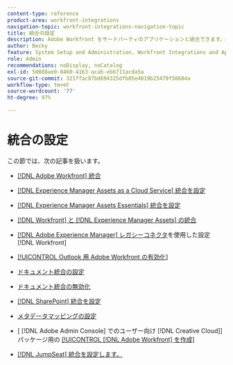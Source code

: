 ```yaml
---
content-type: reference
product-area: workfront-integrations
navigation-topic: workfront-integrations-navigation-topic
title: 統合の設定
description: Adobe Workfront をサードパーティのアプリケーションと統合できます。統合により、Workfront のユーティリティを拡張し、これを組織のニーズに合わせて調整できます。
author: Becky
feature: System Setup and Administration, Workfront Integrations and Apps
role: Admin
recommendations: noDisplay, noCatalog
exl-id: 50088ae0-8460-4163-acab-ebb711acda5a
source-git-commit: 321ffac87bd694325dfb05e4019b25479f58684a
workflow-type: tm+mt
source-wordcount: '77'
ht-degree: 97%

---
```


# 統合の設定

この節では、次の記事を扱います。

* [[!DNL Adobe Workfront] 統合](../../administration-and-setup/configure-integrations/workfront-integrations-1.md)
* [&#x200B; [!DNL Experience Manager Assets as a Cloud Service]  統合を設定](../../administration-and-setup/configure-integrations/configure-aacs-integration.md)
* [&#x200B; [!DNL Experience Manager Assets Essentials]  統合を設定](../../documents/adobe-workfront-for-experience-manager-assets-essentials/setup-asset-essentials.md)
* [[!DNL Workfront]  と  [!DNL Experience Manager Assets]  の統合](../../documents/workfront-and-experience-manager-integrations/wf-experience-manager-integrations.md)
* [&#x200B; [!DNL Adobe Experience Manager] レガシーコネクタ](../../administration-and-setup/configure-integrations/configure-workfront-aem.md)を使用した設定 [!DNL Workfront] 
* [[!UICONTROL Outlook 用 Adobe Workfront の有効化]](../../administration-and-setup/configure-integrations/enable-workfront-for-outlook.md)
* [ドキュメント統合の設定](../../administration-and-setup/configure-integrations/configure-document-integrations.md)
* [ドキュメント統合の無効化](../../administration-and-setup/configure-integrations/disable-document-integrations.md)
* [&#x200B; [!DNL SharePoint]  統合を設定](../../administration-and-setup/configure-integrations/configure-sharepoint-integration.md)
* [メタデータマッピングの設定](../../administration-and-setup/configure-integrations/set-up-metadata-mapping.md)
* [ [!DNL Adobe Admin Console] でのユーザー向け  [!DNL Creative Cloud]]  パッケージ用の [[!UICONTROL [!DNL Adobe Workfront]  を作成]](/help/quicksilver/administration-and-setup/configure-integrations/create-plugin-only-packages.md)

  <!--
  <li data-mc-conditions="QuicksilverOrClassic.Draft mode"><a href="../../administration-and-setup/configure-integrations/create-oauth-application.md" class="MCXref xref" xrefformat="{para}">Create OAuth2 applications for Workfront integrations</a> </li>
  -->

  <!--
  <li data-mc-conditions="QuicksilverOrClassic.Draft mode"><a href="../../administration-and-setup/configure-integrations/manage-custom-oauth2-apps.md" class="MCXref xref" xrefformat="{para}">View and manage custom OAuth2 applications</a> </li>
  -->

* [&#x200B; [!DNL JumpSeat]  統合を設定します。](/help/quicksilver/administration-and-setup/configure-integrations/configure-jumpseat.md)

